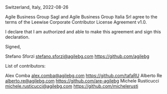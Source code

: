 Switzerland, Italy, 2022-08-26

Agile Business Group Sagl and Agile Business Group Italia Srl agree to the terms of the Leewise Corporate 
Contributor License Agreement v1.0.

I declare that I am authorized and able to make this agreement and sign this 
declaration.

Signed,

Stefano Sforzi stefano.sforzi@agilebg.com https://github.com/agilebg

List of contributors:

Alex Comba alex.comba@agilebg.com https://github.com/tafaRU
Alberto Re alberto.re@agilebg.com https://github.com/are-agilebg
Michele Rusticucci michele.rusticucci@agilebg.com https://github.com/michelerusti
